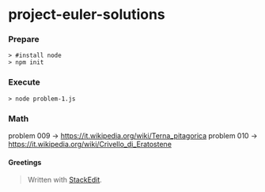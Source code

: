 project-euler-solutions
===================

### Prepare

	> #install node
	> npm init

### Execute

	> node problem-1.js

### Math

problem 009 -> https://it.wikipedia.org/wiki/Terna_pitagorica
problem 010 -> https://it.wikipedia.org/wiki/Crivello_di_Eratostene


#### Greetings

> Written with [StackEdit](https://stackedit.io/).
